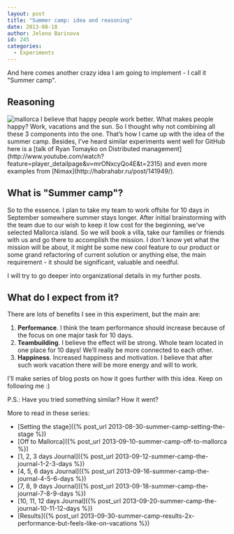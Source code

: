 ```yaml
---
layout: post
title: "Summer camp: idea and reasoning"
date: 2013-08-18
author: Jelena Barinova
id: 245
categories:
  - Experiments
---
```


And here comes another crazy idea I am going to implement - I call it "Summer camp".

## Reasoning

<img src="{{ site.baseurl }}/img/post_img/Mallorca.jpg" alt="mallorca" class="right" />
I believe that happy people work better. What makes people happy? Work, vacations and the sun. So I thought why not combining all these 3 components into the one. That’s how I came up with the idea of the summer camp. Besides, I've heard similar experiments went well for GitHub here is a [talk of Ryan Tomayko on Distributed management](http://www.youtube.com/watch?feature=player_detailpage&amp;v=mrONxcyQo4E&amp;t=2315) and even more examples from [Nimax](http://habrahabr.ru/post/141949/).

## What is "Summer camp"?

So to the essence. I plan to take my team to work offsite for 10 days in September somewhere summer stays longer. After initial brainstorming with the team due to our wish to keep it low cost for the beginning, we've selected Mallorca island. So we will book a villa, take our families or friends with us and go there to accomplish the mission. I don't know yet what the mission will be about, it might be some new cool feature to our product or some grand refactoring of current solution or anything else, the main requirement - it should be significant, valuable and needful.

I will try to go deeper into organizational details in my further posts.

## What do I expect from it?

There are lots of benefits I see in this experiment, but the main are:

1.  **Performance**. I think the team performance should increase because of the focus on one major task for 10 days.
2.  **Teambuilding**. I believe the effect will be strong. Whole team located in one place for 10 days! We’ll really be more connected to each other.
3.  **Happiness**. Increased happiness and motivation. I believe that after such work vacation there will be more energy and will to work.

I'll make series of blog posts on how it goes further with this idea. Keep on following me :)

P.S.: Have you tried something similar? How it went?

More to read in these series:

*   [Setting the stage]({% post_url 2013-08-30-summer-camp-setting-the-stage %})
*   [Off to Mallorca]({% post_url 2013-09-10-summer-camp-off-to-mallorca %})
*   [1, 2, 3 days Journal]({% post_url 2013-09-12-summer-camp-the-journal-1-2-3-days %})
*   [4, 5, 6 days Journal]({% post_url 2013-09-16-summer-camp-the-journal-4-5-6-days %})
*   [7, 8, 9 days Journal]({% post_url 2013-09-18-summer-camp-the-journal-7-8-9-days %})
*   [10, 11, 12 days Journal]({% post_url 2013-09-20-summer-camp-the-journal-10-11-12-days %})
*   [Results]({% post_url 2013-09-30-summer-camp-results-2x-performance-but-feels-like-on-vacations %})

